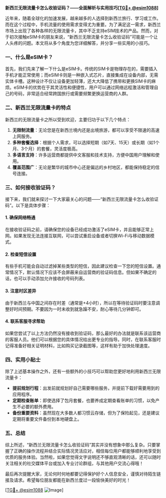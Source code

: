 **新西兰无限流量卡怎么收验证码？——全面解析与实用技巧[[TG💪+ @esim1088](https://t.me/s/esim1088)]**

近年来，随着全球化的加速发展，越来越多的人选择到新西兰旅行、学习或工作。而在这个过程中，手机流量的使用需求变得尤为重要。为了满足这一需求，新西兰市场上出现了各种各样的无限流量卡，其中不乏支持eSIM技术的产品。然而，对于初次接触eSIM卡的朋友来说，“新西兰无限流量卡怎么收验证码”可能是一个让人头疼的问题。本文将从多个角度为您详细解答，并分享一些实用的小技巧。

### 一、什么是eSIM卡？

首先，我们先来了解一下什么是eSIM卡。传统的SIM卡是物理存在的，需要插入手机才能正常使用；而eSIM卡则是一种嵌入式芯片，直接集成在设备内部，无需实体卡槽。这种设计不仅让设备更加轻薄，还大大降低了携带和更换SIM卡的麻烦。eSIM卡的优势在于其灵活性和便捷性，用户可以通过网络远程激活和管理自己的号码，非常适合经常跨国旅行或需要频繁更换运营商的人群。

### 二、新西兰无限流量卡的特点

新西兰的无限流量卡之所以受到欢迎，主要归功于以下几个特点：

1. **无限制流量**：无论您是在新西兰境内还是出境旅游，都可以享受不限速的高速上网服务。
2. **多种套餐选择**：根据个人需求，可以选择短期（如7天、15天）或长期（如1个月、3个月）的套餐，灵活度极高。
3. **多语言支持**：许多运营商都提供中文客服和技术支持，方便中国用户理解和使用。
4. **覆盖范围广**：无论是繁华的城市中心还是偏远的乡村地区，都能保持稳定的信号连接。

### 三、如何接收验证码？

接下来，我们就来探讨一下大家最关心的问题——“新西兰无限流量卡怎么收验证码”。以下是具体步骤：

#### 1. 确保网络畅通

在接收验证码之前，请确保您的设备已经成功激活了eSIM卡，并且能够正常上网。如果发现无法连接互联网，可以尝试重启设备或者切换Wi-Fi与移动数据模式。

#### 2. 检查短信设置

有些手机可能会自动过滤掉某些类型的短信，因此建议检查一下您的短信设置。通常情况下，默认情况下应该不会屏蔽来自运营商的验证码信息。但如果不确定的话，也可以手动添加允许接收的号码列表。

#### 3. 注意时区差异

由于新西兰与中国之间存在时差（通常是+4小时），所以在等待验证码时要注意调整好时间预期。不要因为一时未收到就急躁不安，耐心等待几分钟即可。

#### 4. 联系客服寻求帮助

如果您尝试了以上方法仍然没有接收到验证码，那么最好的办法就是联系该运营商的客服人员。他们可以根据您的具体情况给出更专业的指导。同时，在联系客服时记得准备好相关证明材料，比如购买记录截图等，这样有助于加快处理速度。

### 四、实用小贴士

除了上述基本操作之外，还有一些额外的小技巧可以帮助您更好地利用新西兰无限流量卡：

- **提前规划行程**：出发前就规划好自己需要哪些服务，并提前下载好需要用到的应用程序。
- **定期检查账单**：即使选择了包月套餐，也要养成定期查看账单的习惯，以免产生不必要的额外费用。
- **备份重要资料**：虽然现在大多数人都习惯云存储，但为了保险起见，还是建议定期将重要文件备份到本地硬盘上。

### 五、总结

综上所述，“新西兰无限流量卡怎么收验证码”其实并没有想象中那么复杂。只要掌握了正确的操作流程并结合实际情况灵活应对，相信每位用户都能够顺利地享受到优质的服务体验。当然啦，如果您觉得文字说明还不够直观清晰的话，还可以随时关注相关的社交媒体平台或加入专业讨论群组，与其他用户交流心得哦！

最后再次提醒大家，无论何时何地都要记得保护好个人信息安全，谨慎对待陌生链接及请求。希望每位朋友都能在新西兰度过一段愉快美好的时光！

[[TG💪+ @esim1088](https://t.me/s/esim1088) ![Image](https://i.postimg.cc/4NQfJmqS/Snipaste-2025-05-13-00-14-12.png)]